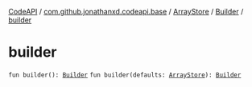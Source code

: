 [CodeAPI](../../../index.md) / [com.github.jonathanxd.codeapi.base](../../index.md) / [ArrayStore](../index.md) / [Builder](index.md) / [builder](.)

# builder

`fun builder(): `[`Builder`](index.md)
`fun builder(defaults: `[`ArrayStore`](../index.md)`): `[`Builder`](index.md)